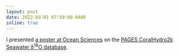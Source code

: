 ```yaml
---
layout: post
date: 2022-03-01 07:59:00-0400
inline: true
---
```


I presented <a href="https://osm2022.secure-platform.com/a/gallery/rounds/3/details/2225">a poster at Ocean Sciences</a> on the <a href="https://earthchem.org/communities/seawater-oxygen-isotopes/">PAGES CoralHydro2k Seawater δ<sup>18</sup>O database</a>.
